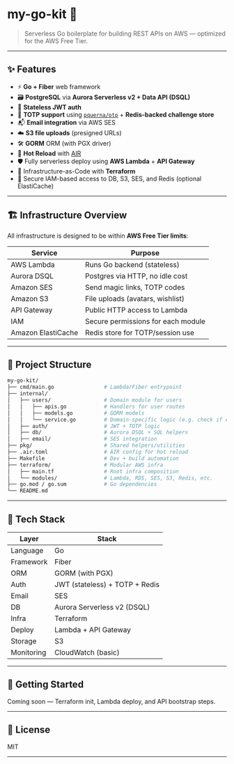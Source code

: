 # my-go-kit 🧰

> Serverless Go boilerplate for building REST APIs on AWS — optimized for the AWS Free Tier.

---

## ✨ Features

- ⚡️ **Go + Fiber** web framework
- 🗃 **PostgreSQL** via **Aurora Serverless v2 + Data API (DSQL)**
- 🔐 **Stateless JWT auth**
- 🔑 **TOTP support** using [`pquerna/otp`](https://github.com/pquerna/otp) + **Redis-backed challenge store**
- 📬 **Email integration** via AWS SES
- ☁️ **S3 file uploads** (presigned URLs)
- 🛠 **GORM** ORM (with PGX driver)
- 🚀 **Hot Reload** with [AIR](https://github.com/air-verse/air)
- 🛡 Fully serverless deploy using **AWS Lambda** + **API Gateway**
- 🧱 Infrastructure-as-Code with **Terraform**
- 🔐 Secure IAM-based access to DB, S3, SES, and Redis (optional ElastiCache)

---

## 🏗️ Infrastructure Overview

All infrastructure is designed to be within **AWS Free Tier limits**:

| Service            | Purpose                            |
|--------------------|-------------------------------------|
| AWS Lambda         | Runs Go backend (stateless)        |
| Aurora DSQL        | Postgres via HTTP, no idle cost    |
| Amazon SES         | Send magic links, TOTP codes       |
| Amazon S3          | File uploads (avatars, wishlist)   |
| API Gateway        | Public HTTP access to Lambda       |
| IAM                | Secure permissions for each module |
| Amazon ElastiCache | Redis store for TOTP/session use   |

---

## 📁 Project Structure

```bash
my-go-kit/
├── cmd/main.go                # Lambda/Fiber entrypoint
├── internal/
│   ├── users/                 # Domain module for users
│   │   ├── apis.go            # Handlers for user routes
│   │   ├── models.go          # GORM models
│   │   └── service.go         # Domain-specific logic (e.g. check if email exists)
│   ├── auth/                  # JWT + TOTP logic
│   ├── db/                    # Aurora DSQL + SQL helpers
│   ├── email/                 # SES integration
├── pkg/                       # Shared helpers/utilities
├── .air.toml                  # AIR config for hot reload
├── Makefile                   # Dev + build automation
├── terraform/                 # Modular AWS infra
│   ├── main.tf                # Root infra composition
│   └── modules/               # Lambda, RDS, SES, S3, Redis, etc.
├── go.mod / go.sum            # Go dependencies
└── README.md
```

---

## 🧪 Tech Stack

| Layer         | Stack                           |
|---------------|----------------------------------|
| Language      | Go                              |
| Framework     | Fiber                           |
| ORM           | GORM (with PGX)                 |
| Auth          | JWT (stateless) + TOTP + Redis  |
| Email         | SES                             |
| DB            | Aurora Serverless v2 (DSQL)     |
| Infra         | Terraform                       |
| Deploy        | Lambda + API Gateway            |
| Storage       | S3                              |
| Monitoring    | CloudWatch (basic)              |

---

## 🧭 Getting Started

Coming soon — Terraform init, Lambda deploy, and API bootstrap steps.

---

## 📜 License

MIT

---

